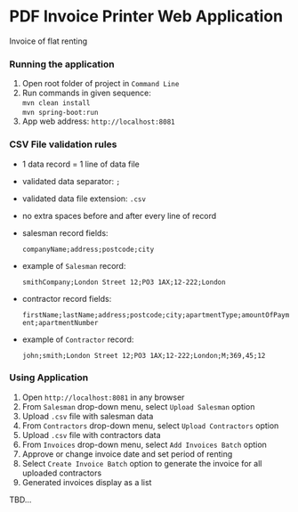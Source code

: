 # PDF Invoice Printer Web Application
Invoice of flat renting 
### Running the application
1. Open root folder of project in `Command Line`  
2. Run commands in given sequence:  
`mvn clean install`  
`mvn spring-boot:run`  
3. App web address: `http://localhost:8081`  
### CSV File validation rules
* 1 data record = 1 line of data file   
* validated data separator: `;`
* validated data file extension: `.csv` 
* no extra spaces before and after every line of record
* salesman record fields: 

    `companyName;address;postcode;city`
    
* example of `Salesman` record:

    `smithCompany;London Street 12;PO3 1AX;12-222;London`
        
* contractor record fields: 

    `firstName;lastName;address;postcode;city;apartmentType;amountOfPayment;apartmentNumber`

* example of `Contractor` record:  

    `john;smith;London Street 12;PO3 1AX;12-222;London;M;369,45;12`
    
### Using Application
1. Open `http://localhost:8081` in any browser
2. From `Salesman` drop-down menu, select `Upload Salesman` option
3. Upload `.csv` file with salesman data
4. From `Contractors` drop-down menu, select `Upload Contractors` option
5. Upload `.csv` file with contractors data
6. From `Invoices` drop-down menu, select `Add Invoices Batch` option
7. Approve or change invoice date and set period of renting
8. Select `Create Invoice Batch` option to generate the invoice for all uploaded contractors
9. Generated invoices display as a list

TBD...